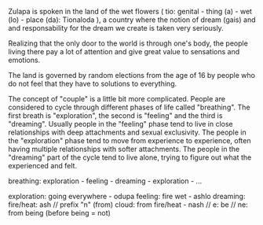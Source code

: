 Zulapa is spoken in the land of the wet flowers ( tio: genital -
thing (a) - wet (lo) - place (da): Tionaloda ), a country where the notion of dream
(gais) and and responsability for the dream we create is taken very
seriously.

Realizing that the only door to the world is through one's body, the people
living there pay a lot of attention and give great value to sensations and
emotions.

The land is governed by random elections from the age of 16 by people who do
not feel that they have to solutions to everything.

The concept of "couple" is a little bit more complicated. People are
considered to cycle through different phases of life called "breathing". The
first breath is "exploration", the second is "feeling" and the third is
"dreaming". Usually people in the "feeling" phase tend to live in close
relationships with deep attachments and sexual exclusivity. The people in the
"exploration" phase tend to move from experience to experience, often having
multiple relationships with softer attachments. The people in the "dreaming"
part of the cycle tend to live alone, trying to figure out what the
experienced and felt.

breathing: exploration - feeling - dreaming - exploration - ...

exploration: going everywhere - odupa
feeling: fire wet - ashlo
dreaming:
fire/heat: ash
// prefix "n" (from)
cloud: from fire/heat - nash
// e: be
// ne: from being (before being = not)
